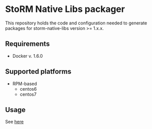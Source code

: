 # StoRM Native Libs packager

This repository holds the code and configuration needed
to generate packages for storm-native-libs version >=  1.x.x.

## Requirements
- Docker v. 1.6.0


## Supported platforms

- RPM-based
	- centos6
	- centos7

## Usage 

See [here](rpm/README.md)
